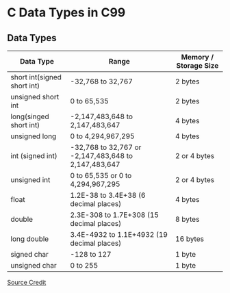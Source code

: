 # C Data Types in C99

## Data Types
| Data Type	| Range	| Memory / Storage Size |
|--|--|--|
| short int(signed short int)	| -32,768 to 32,767	| 2 bytes |
| unsigned short int	| 0 to 65,535	| 2 bytes |
| long(singed short int)	| -2,147,483,648 to 2,147,483,647	| 4 bytes |
| unsigned long	| 0 to 4,294,967,295	| 4 bytes |
| int (signed int)	| -32,768 to 32,767 or -2,147,483,648 to 2,147,483,647	| 2 or 4 bytes |
| unsigned int	| 0 to 65,535 or 0 to 4,294,967,295 | 2 or 4 bytes |
| float	| 1.2E-38 to 3.4E+38 (6 decimal places) | 4 bytes |
| double	| 2.3E-308 to 1.7E+308 (15 decimal places) | 8 bytes |
| long double	| 3.4E-4932 to 1.1E+4932 (19 decimal places)	| 16 bytes |
| signed char	| -128 to 127	| 1 byte |
| unsigned char	| 0 to 255 | 1 byte |

[Source Credit](https://os.mbed.com/handbook/C-Data-Types#integer-data-types)